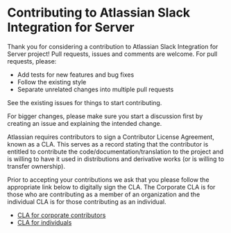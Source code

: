 # Contributing to Atlassian Slack Integration for Server

Thank you for considering a contribution to Atlassian Slack Integration for Server project! Pull requests, issues and comments are welcome. For pull requests, please:

* Add tests for new features and bug fixes
* Follow the existing style
* Separate unrelated changes into multiple pull requests

See the existing issues for things to start contributing.

For bigger changes, please make sure you start a discussion first by creating an issue and explaining the intended change.

Atlassian requires contributors to sign a Contributor License Agreement, known as a CLA. This serves as a record stating that the contributor is entitled to contribute the code/documentation/translation to the project and is willing to have it used in distributions and derivative works (or is willing to transfer ownership).

Prior to accepting your contributions we ask that you please follow the appropriate link below to digitally sign the CLA. The Corporate CLA is for those who are contributing as a member of an organization and the individual CLA is for those contributing as an individual.

* [CLA for corporate contributors](https://opensource.atlassian.com/corporate)
* [CLA for individuals](https://opensource.atlassian.com/individual)
